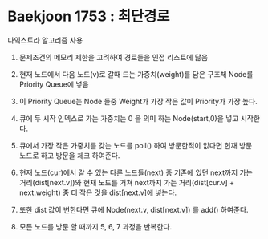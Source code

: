 # Baekjoon 1753 : 최단경로

다익스트라 알고리즘 사용

1. 문제조건의 메모리 제한을 고려하여 경로들을 인접 리스트에 닮음

2. 현재 노드에서 다음 노드(v)로 갈때 드는 가중치(weight)를 담은 구조체 Node를 Priority Queue에 넣음

3. 이 Priority Queue는 Node 들중 Weight가 가장 작은 값이 Priority가 가장 높다.

4. 큐에 두 시작 인덱스로 가는 가중치는 0 을 의미 하는 Node(start,0)을 넣고 시작한다.

5. 큐에서 가장 작은 가중치를 갖는 노드를 poll() 하여 방문한적이 없다면 현재 방문 노드로 하고 방문을 체크 하여준다.

6. 현재 노드(cur)에서 갈 수 있는 다른 노드들(next) 중 기존에 있던 next까지 가는 거리(dist[next.v])와 현재 노드를 거쳐 next까지 가는 거리(dist[cur.v] + next.weight) 중 더 작은 것을 dist[next.v]에 넣는다.

7. 또한 dist 값이 변한다면 큐에 Node(next.v, dist[next.v]) 를 add() 하여준다.

8. 모든 노드를 방문 할 때까지 5, 6, 7 과정을 반복한다.
